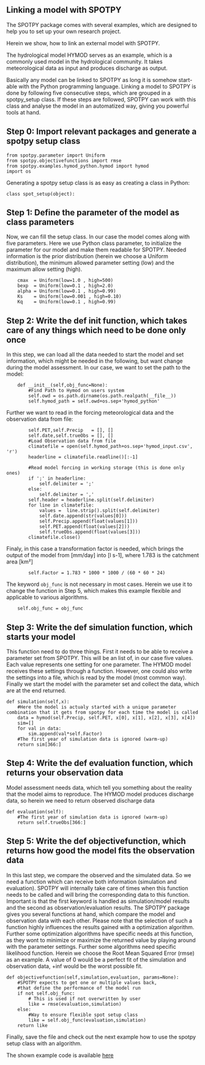 ## Linking a model with SPOTPY

The SPOTPY package comes with several examples, which are designed to help you to set up your own research project. 

Herein we show, how to link an external model with SPOTPY. 

The hydrological model HYMOD serves as an example, which is a commonly used model in the hydrological community.
It takes meteorological data as input and produces discharge as output.

Basically any model can be linked to SPOTPY as long it is somehow start-able with the Python programming language.
Linking a model to SPOTPY is done by following five consecutive steps, which are grouped in a spotpy_setup class.
If these steps are followed, SPOTPY can work with this class and analyse the model in an automatized way, giving you
powerful tools at hand.

## Step 0: Import relevant packages and generate a spotpy setup class

	from spotpy.parameter import Uniform
	from spotpy.objectivefunctions import rmse
	from spotpy.examples.hymod_python.hymod import hymod
	import os

Generating a spotpy setup class is as easy as creating a class in Python:

	class spot_setup(object):

## Step 1: Define the parameter of the model as class parameters

Now, we can fill the setup class. In our case the model comes along with five parameters. 
Here we use Python class parameter, to initialize the parameter for our model and make them readable for SPOTPY.
Needed information is the prior distribution (herein we choose a Uniform distribution), the minimum allowed parameter
setting (low) and the maximum allow setting (high).

		cmax  = Uniform(low=1.0 , high=500)
		bexp  = Uniform(low=0.1 , high=2.0)
		alpha = Uniform(low=0.1 , high=0.99)
		Ks    = Uniform(low=0.001 , high=0.10)
		Kq    = Uniform(low=0.1 , high=0.99)

## Step 2: Write the def __init__ function, which takes care of any things which need to be done only once

In this step, we can load all the data needed to start the model and set information, which might be needed in the following,
but want change during the model assessment. In our case, we want to set the path to the model:

		def __init__(self,obj_func=None):
			#Find Path to Hymod on users system
			self.owd = os.path.dirname(os.path.realpath(__file__))
			self.hymod_path = self.owd+os.sep+'hymod_python'

Further we want to read in the forcing meteorological data and the observation data from file:

			self.PET,self.Precip   = [], []
			self.date,self.trueObs = [], []
			#Load Observation data from file
			climatefile = open(self.hymod_path+os.sep+'hymod_input.csv', 'r')
			headerline = climatefile.readline()[:-1]

			#Read model forcing in working storage (this is done only ones)
			if ';' in headerline:
				self.delimiter = ';'
			else:
				self.delimiter = ','
			self.header = headerline.split(self.delimiter)
			for line in climatefile:
				values =  line.strip().split(self.delimiter)
				self.date.append(str(values[0]))
				self.Precip.append(float(values[1]))
				self.PET.append(float(values[2]))
				self.trueObs.append(float(values[3]))
			climatefile.close()

Finaly, in this case a transformation factor is needed, which brings the output of the model from [mm/day] into [l s-1], where 1.783 is the catchment area [km²]

			self.Factor = 1.783 * 1000 * 1000 / (60 * 60 * 24)

The keyword `obj_func` is not necessary in most cases. Herein we use it to change the function in Step 5, which makes this example flexible and applicable to various algorithms.

        self.obj_func = obj_func 

## Step 3: Write the def simulation function, which starts your model

This function need to do three things. First it needs to be able to receive a parameter set from SPOTPY. 
This will be an list of, in our case five values. Each value represents one setting for one parameter.
The HYMOD model receives these settings through a function. However, one could also write the settings into a file, which is read by the model (most common way).
Finally we start the model with the parameter set and collect the data, which are at the end returned.

    def simulation(self,x):
        #Here the model is actualy started with a unique parameter combination that it gets from spotpy for each time the model is called
        data = hymod(self.Precip, self.PET, x[0], x[1], x[2], x[3], x[4])
        sim=[]
        for val in data:
            sim.append(val*self.Factor)
        #The first year of simulation data is ignored (warm-up)
        return sim[366:]

## Step 4: Write the def evaluation function, which returns your observation data

Model assessment needs data, which tell you something about the reality that the model aims to reproduce. The HYMOD model produces discharge data, so herein we need to return observed discharge data

    def evaluation(self):
		#The first year of simulation data is ignored (warm-up)
        return self.trueObs[366:]

## Step 5: Write the def objectivefunction, which returns how good the model fits the observation data

In this last step, we compare the observed and the simulated data. So we need a function which can receive both information (simulation and evaluation).
SPOTPY will internally take care of times when this function needs to be called and will bring the corresponding data to this function. 
Important is that the first keyword is handled as simulation/model results and the second as observation/evaluation results.
The SPOTPY package gives you several functions at hand, which compare the model and observation data with each other. 
Please note that the selection of such a function highly influences the results gained with a optimization algorithm. Further some optimization algorithms
have specific needs at this function, as they wont to minimize or maximize the returned value by playing around with the parameter settings. Further some algorithms
need specific likelihood function. Herein we choose the Root Mean Squared Error (rmse) as an example. 
A value of 0 would be a perfect fit of the simulation and observation data, +inf would be the worst possible fit.

    def objectivefunction(self,simulation,evaluation, params=None):
        #SPOTPY expects to get one or multiple values back, 
        #that define the performance of the model run
        if not self.obj_func:
            # This is used if not overwritten by user
            like = rmse(evaluation,simulation)
        else:
            #Way to ensure flexible spot setup class
            like = self.obj_func(evaluation,simulation)    
        return like
Finally, save the file and check out the next example how to use the spotpy setup class with an algorithm.
 
The shown example code is available [here](https://github.com/thouska/spotpy/tree/master/src/spotpy/examples/spot_setup_hymod_python.py)